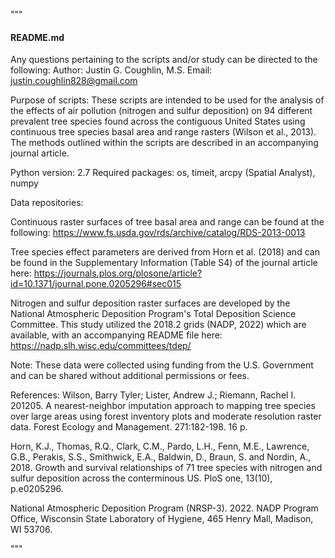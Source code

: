 """
#### README.md ####
Any questions pertaining to the scripts and/or study can be directed to the following:
Author: Justin G. Coughlin, M.S.
Email: justin.coughlin828@gmail.com

Purpose of scripts: These scripts are intended to be used for the analysis of the effects of air 
pollution (nitrogen and sulfur deposition) on 94 different prevalent tree species found across the 
contiguous United States using continuous tree species basal area and range rasters (Wilson et al., 2013). 
The methods outlined within the scripts are described in an accompanying journal article.

Python version: 2.7
Required packages: os, timeit, arcpy (Spatial Analyst), numpy

Data repositories:

Continuous raster surfaces of tree basal area and range can be found at the following:
https://www.fs.usda.gov/rds/archive/catalog/RDS-2013-0013

Tree species effect parameters are derived from Horn et al. (2018) and can be found in the
Supplementary Information (Table S4) of the journal article here: 
https://journals.plos.org/plosone/article?id=10.1371/journal.pone.0205296#sec015

Nitrogen and sulfur deposition raster surfaces are developed by the National Atmospheric Deposition Program's
Total Deposition Science Committee. This study utilized the 2018.2 grids (NADP, 2022) which are available, with an accompanying
README file here:
https://nadp.slh.wisc.edu/committees/tdep/

Note: These data were collected using funding from the U.S. 
Government and can be shared without additional permissions or fees.

References:
Wilson, Barry Tyler; Lister, Andrew J.; Riemann, Rachel I. 201205. A nearest-neighbor imputation approach to mapping tree species over large areas using forest inventory plots and moderate resolution raster data. Forest Ecology and Management. 271:182-198. 16 p.

Horn, K.J., Thomas, R.Q., Clark, C.M., Pardo, L.H., Fenn, M.E., Lawrence, G.B., Perakis, S.S., Smithwick, E.A., Baldwin, D., Braun, S. and Nordin, A., 2018. Growth and survival relationships of 71 tree species with nitrogen and sulfur deposition across the conterminous US. PloS one, 13(10), p.e0205296.

National Atmospheric Deposition Program (NRSP-3). 2022. NADP Program Office, Wisconsin State Laboratory of Hygiene, 465 Henry Mall, Madison, WI 53706.

"""
